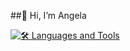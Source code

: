 ##👋 Hi, I’m Angela

[![🛠️ Languages and Tools](https://skillicons.dev/icons?i=py,tensorflow,keras,sklearn,mysql,sqlite,c,c++,java,js,swift,html,css,vscode,eclipse,figma,firebase,github,postgres,php,laravel,jquery,electron,atom&perline=6)](https://skillicons.dev)

<!---
acg12/acg12 is a ✨ special ✨ repository because its `README.md` (this file) appears on your GitHub profile.
You can click the Preview link to take a look at your changes.
--->
